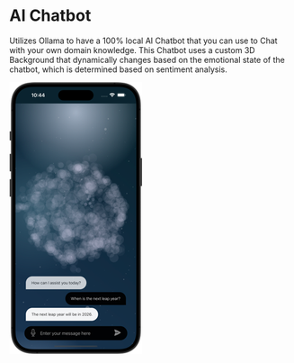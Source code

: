 # AI Chatbot

Utilizes Ollama to have a 100% local AI Chatbot that you can use to Chat with your own domain knowledge. This Chatbot uses a custom 3D Background that dynamically changes based on the emotional state of the chatbot, which is determined based on sentiment analysis.

![screenshot](screenshot.png 'screenshot')
